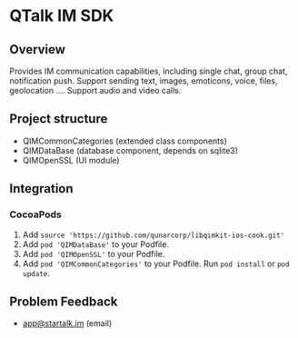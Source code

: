 # QTalk IM SDK
## Overview
Provides IM communication capabilities, including single chat, group chat, notification push. Support sending text, images, emoticons, voice, files, geolocation .... Support audio and video calls.
## Project structure

* QIMCommonCategories (extended class components)
* QIMDataBase (database component, depends on sqlite3)
* QIMOpenSSL (UI module)

## Integration

### CocoaPods
1. Add `source 'https://github.com/qunarcorp/libqimkit-ios-cook.git'`
2. Add `pod 'QIMDataBase'` to your Podfile.
3. Add `pod 'QIMOpenSSL'` to your Podfile.
4. Add `pod 'QIMCommonCategories'` to your Podfile.
Run `pod install` or `pod update`.

## Problem Feedback

- app@startalk.im (email)
